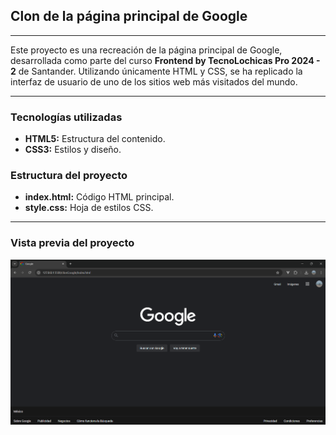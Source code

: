 ## Clon de la página principal de Google
---


Este proyecto es una recreación de la página principal de Google, desarrollada como parte del curso **Frontend by TecnoLochicas Pro 2024 - 2** de Santander. Utilizando únicamente HTML y CSS, se ha replicado la interfaz de usuario de uno de los sitios web más visitados del mundo.

---


### Tecnologías utilizadas

* **HTML5:** Estructura del contenido.
* **CSS3:** Estilos y diseño.

### Estructura del proyecto

* **index.html:** Código HTML principal.
* **style.css:** Hoja de estilos CSS.

---

### Vista previa del proyecto
![Pagina](assets/pagina.png)
